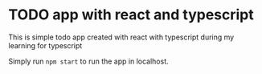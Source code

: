 # TODO app with react and typescript

This is simple todo app created with react with typescript during my learning for typescript

Simply run `npm start` to run the app in localhost.
